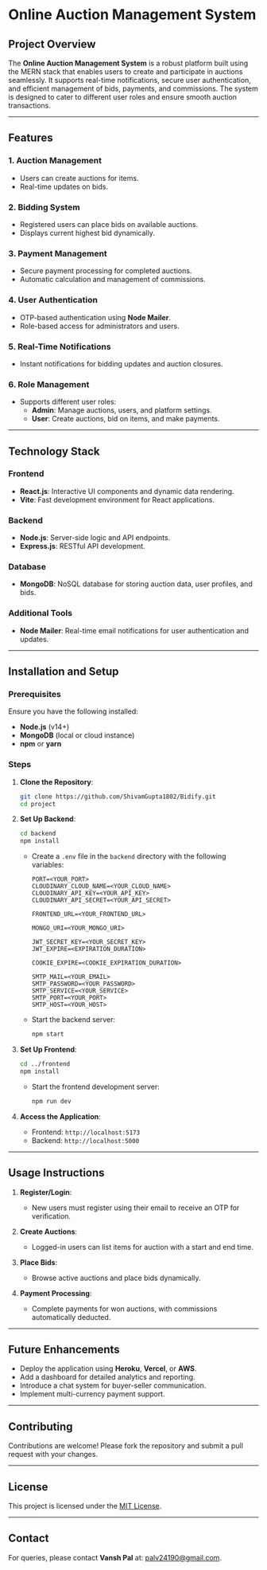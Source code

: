 # Online Auction Management System

## Project Overview
The **Online Auction Management System** is a robust platform built using the MERN stack that enables users to create and participate in auctions seamlessly. It supports real-time notifications, secure user authentication, and efficient management of bids, payments, and commissions. The system is designed to cater to different user roles and ensure smooth auction transactions.

---

## Features

### 1. **Auction Management**
- Users can create auctions for items.
- Real-time updates on bids.

### 2. **Bidding System**
- Registered users can place bids on available auctions.
- Displays current highest bid dynamically.

### 3. **Payment Management**
- Secure payment processing for completed auctions.
- Automatic calculation and management of commissions.

### 4. **User Authentication**
- OTP-based authentication using **Node Mailer**.
- Role-based access for administrators and users.

### 5. **Real-Time Notifications**
- Instant notifications for bidding updates and auction closures.

### 6. **Role Management**
- Supports different user roles:
  - **Admin**: Manage auctions, users, and platform settings.
  - **User**: Create auctions, bid on items, and make payments.

---

## Technology Stack

### Frontend
- **React.js**: Interactive UI components and dynamic data rendering.
- **Vite**: Fast development environment for React applications.

### Backend
- **Node.js**: Server-side logic and API endpoints.
- **Express.js**: RESTful API development.

### Database
- **MongoDB**: NoSQL database for storing auction data, user profiles, and bids.

### Additional Tools
- **Node Mailer**: Real-time email notifications for user authentication and updates.

---

## Installation and Setup

### Prerequisites
Ensure you have the following installed:
- **Node.js** (v14+)
- **MongoDB** (local or cloud instance)
- **npm** or **yarn**

### Steps

1. **Clone the Repository**:
   ```bash
   git clone https://github.com/ShivamGupta1802/Bidify.git
   cd project
   ```

2. **Set Up Backend**:
   ```bash
   cd backend
   npm install
   ```

   - Create a `.env` file in the `backend` directory with the following variables:
     ```env
     PORT=<YOUR_PORT>
     CLOUDINARY_CLOUD_NAME=<YOUR_CLOUD_NAME>
     CLOUDINARY_API_KEY=<YOUR_API_KEY>
     CLOUDINARY_API_SECRET=<YOUR_API_SECRET>

     FRONTEND_URL=<YOUR_FRONTEND_URL>

     MONGO_URI=<YOUR_MONGO_URI>

     JWT_SECRET_KEY=<YOUR_SECRET_KEY>
     JWT_EXPIRE=<EXPIRATION_DURATION>

     COOKIE_EXPIRE=<COOKIE_EXPIRATION_DURATION>

     SMTP_MAIL=<YOUR_EMAIL>
     SMTP_PASSWORD=<YOUR_PASSWORD>
     SMTP_SERVICE=<YOUR_SERVICE>
     SMTP_PORT=<YOUR_PORT>
     SMTP_HOST=<YOUR_HOST>
     ```

   - Start the backend server:
     ```bash
     npm start
     ```

3. **Set Up Frontend**:
   ```bash
   cd ../frontend
   npm install
   ```

   - Start the frontend development server:
     ```bash
     npm run dev
     ```

4. **Access the Application**:
   - Frontend: `http://localhost:5173`
   - Backend: `http://localhost:5000`

---

## Usage Instructions

1. **Register/Login**:
   - New users must register using their email to receive an OTP for verification.

2. **Create Auctions**:
   - Logged-in users can list items for auction with a start and end time.

3. **Place Bids**:
   - Browse active auctions and place bids dynamically.

4. **Payment Processing**:
   - Complete payments for won auctions, with commissions automatically deducted.

---

## Future Enhancements

- Deploy the application using **Heroku**, **Vercel**, or **AWS**.
- Add a dashboard for detailed analytics and reporting.
- Introduce a chat system for buyer-seller communication.
- Implement multi-currency payment support.

---

## Contributing

Contributions are welcome! Please fork the repository and submit a pull request with your changes.

---

## License
This project is licensed under the [MIT License](LICENSE).

---

## Contact
For queries, please contact **Vansh Pal** at: [palv24190@gmail.com](mailto:sg3993415@gmail.com).
